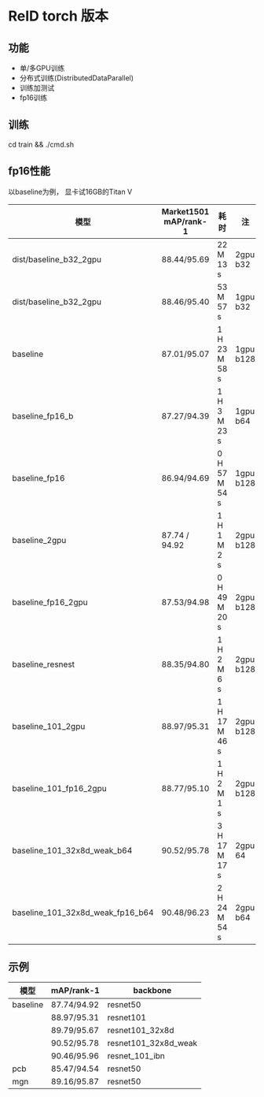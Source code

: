 # ReID torch 版本

## 功能
- 单/多GPU训练
- 分布式训练(DistributedDataParallel)
- 训练加测试
- fp16训练

## 训练
cd train && ./cmd.sh

## fp16性能
以baseline为例， 显卡试16GB的Titan V

| 模型  |Market1501 <br> mAP/rank-1|耗时| 注
|---|---|---|---|
|dist/baseline_b32_2gpu|88.44/95.69|22 M 13 s | 2gpu b32
|dist/baseline_b32_2gpu|88.46/95.40|53 M 57 s | 1gpu b32
|baseline|87.01/95.07|1 H 23 M 58 s|1gpu b128
|baseline_fp16_b|87.27/94.39|1 H 3 M 23 s|1gpu b64
|baseline_fp16|86.94/94.69|0 H 57 M 54 s|1gpu b128
|baseline_2gpu|87.74 / 94.92|1 H 1 M 2 s|2gpu b128
|baseline_fp16_2gpu|87.53/94.98|0 H 49 M 20 s|2gpu b128
|baseline_resnest|88.35/94.80|1 H 2 M 6 s|2gpu b128
|baseline_101_2gpu|88.97/95.31|1 H 17 M 46 s|2gpu b128
|baseline_101_fp16_2gpu|88.77/95.10|1 H 2 M 1 s|2gpu b128
|baseline_101_32x8d_weak_b64|90.52/95.78|3 H 17 M 17 s|2gpu 64
|baseline_101_32x8d_weak_fp16_b64|90.48/96.23|2 H 24 M 54 s|2gpu b64

## 示例

| 模型  |mAP/rank-1| backbone
|---|---|---|
|baseline|87.74/94.92|resnet50
||88.97/95.31|resnet101
||89.79/95.67|resnet101_32x8d
||90.52/95.78|resnet101_32x8d_weak
||90.46/95.96|resnet_101_ibn
|pcb|85.47/94.54|resnet50
|mgn|89.16/95.87|resnet50

